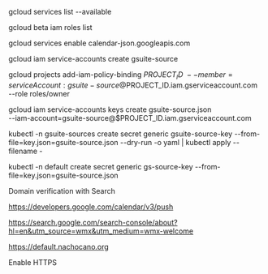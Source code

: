gcloud services list --available

gcloud beta iam roles list

gcloud services enable calendar-json.googleapis.com

gcloud iam service-accounts create gsuite-source

gcloud projects add-iam-policy-binding $PROJECT_ID \
  --member=serviceAccount:gsuite-source@$PROJECT_ID.iam.gserviceaccount.com \
  --role roles/owner
  
gcloud iam service-accounts keys create gsuite-source.json \
  --iam-account=gsuite-source@$PROJECT_ID.iam.gserviceaccount.com  

kubectl -n gsuite-sources create secret generic gsuite-source-key --from-file=key.json=gsuite-source.json --dry-run -o yaml | kubectl apply --filename -

kubectl -n default create secret generic gs-source-key --from-file=key.json=gsuite-source.json

Domain verification with Search

https://developers.google.com/calendar/v3/push

https://search.google.com/search-console/about?hl=en&utm_source=wmx&utm_medium=wmx-welcome

https://default.nachocano.org

Enable HTTPS

